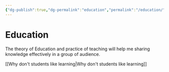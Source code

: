```yaml
---
{"dg-publish":true,"dg-permalink":"education","permalink":"/education/"}
---
```


# Education

The theory of Education and practice of teaching will help me sharing knowledge effectively in a group of audience.

[[Why don't students like learning\|Why don't students like learning]]